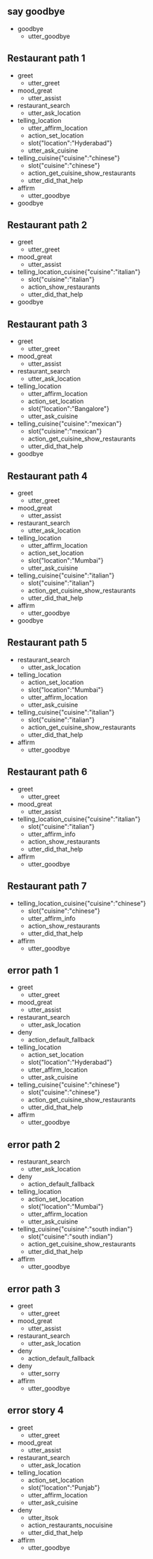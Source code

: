 ## say goodbye
* goodbye
  - utter_goodbye

## Restaurant path 1

* greet
    - utter_greet
* mood_great
    - utter_assist
* restaurant_search
    - utter_ask_location
* telling_location
    - utter_affirm_location
    - action_set_location
    - slot{"location":"Hyderabad"}
    - utter_ask_cuisine
* telling_cuisine{"cuisine":"chinese"}
    - slot{"cuisine":"chinese"}
    - action_get_cuisine_show_restaurants
    - utter_did_that_help
* affirm
    - utter_goodbye
* goodbye

## Restaurant path 2

* greet
    - utter_greet
* mood_great
    - utter_assist
* telling_location_cuisine{"cuisine":"italian"}
    - slot{"cuisine":"italian"}
    - action_show_restaurants
    - utter_did_that_help
* goodbye

## Restaurant path 3

* greet
    - utter_greet
* mood_great
    - utter_assist
* restaurant_search
    - utter_ask_location
* telling_location
    - utter_affirm_location
    - action_set_location
    - slot{"location":"Bangalore"}
    - utter_ask_cuisine
* telling_cuisine{"cuisine":"mexican"}
    - slot{"cuisine":"mexican"}
    - action_get_cuisine_show_restaurants
    - utter_did_that_help
* goodbye

## Restaurant path 4

* greet
    - utter_greet
* mood_great
    - utter_assist
* restaurant_search
    - utter_ask_location
* telling_location
    - utter_affirm_location
    - action_set_location
    - slot{"location":"Mumbai"}
    - utter_ask_cuisine
* telling_cuisine{"cuisine":"italian"}
    - slot{"cuisine":"italian"}
    - action_get_cuisine_show_restaurants
    - utter_did_that_help
* affirm
    - utter_goodbye
* goodbye

## Restaurant path 5

* restaurant_search
    - utter_ask_location
* telling_location
    - action_set_location
    - slot{"location":"Mumbai"}
    - utter_affirm_location
    - utter_ask_cuisine
* telling_cuisine{"cuisine":"italian"}
    - slot{"cuisine":"italian"}
    - action_get_cuisine_show_restaurants
    - utter_did_that_help
* affirm
    - utter_goodbye

## Restaurant path 6

* greet
    - utter_greet
* mood_great
    - utter_assist
* telling_location_cuisine{"cuisine":"italian"}
    - slot{"cuisine":"italian"}
    - utter_affirm_info
    - action_show_restaurants
    - utter_did_that_help
* affirm
    - utter_goodbye

## Restaurant path 7

* telling_location_cuisine{"cuisine":"chinese"}
    - slot{"cuisine":"chinese"}
    - utter_affirm_info
    - action_show_restaurants
    - utter_did_that_help
* affirm
    - utter_goodbye

## error path 1

* greet
    - utter_greet
* mood_great
    - utter_assist
* restaurant_search
    - utter_ask_location
* deny
    - action_default_fallback
* telling_location
    - action_set_location
    - slot{"location":"Hyderabad"}
    - utter_affirm_location
    - utter_ask_cuisine
* telling_cuisine{"cuisine":"chinese"}
    - slot{"cuisine":"chinese"}
    - action_get_cuisine_show_restaurants
    - utter_did_that_help
* affirm
    - utter_goodbye

## error path 2

* restaurant_search
    - utter_ask_location
* deny
    - action_default_fallback
* telling_location
    - action_set_location
    - slot{"location":"Mumbai"}
    - utter_affirm_location
    - utter_ask_cuisine
* telling_cuisine{"cuisine":"south indian"}
    - slot{"cuisine":"south indian"}
    - action_get_cuisine_show_restaurants
    - utter_did_that_help
* affirm
    - utter_goodbye

## error path 3

* greet
    - utter_greet
* mood_great
    - utter_assist
* restaurant_search
    - utter_ask_location
* deny
    - action_default_fallback
* deny
    - utter_sorry
* affirm
    - utter_goodbye

## error story 4

* greet
    - utter_greet
* mood_great
    - utter_assist
* restaurant_search
    - utter_ask_location
* telling_location
    - action_set_location
    - slot{"location":"Punjab"}
    - utter_affirm_location
    - utter_ask_cuisine
* deny
    - utter_itsok
    - action_restaurants_nocuisine
    - utter_did_that_help
* affirm
    - utter_goodbye
